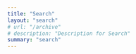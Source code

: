 ```yaml
---
title: "Search"
layout: "search"
# url: "/archive"
# description: "Description for Search"
summary: "search"
---
```

